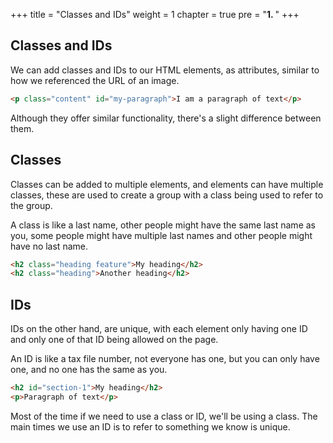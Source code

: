 +++
title = "Classes and IDs"
weight = 1
chapter = true
pre = "<b>1. </b>"
+++

## Classes and IDs

We can add classes and IDs to our HTML elements, as attributes, similar to how we referenced the URL of an image.

```html
<p class="content" id="my-paragraph">I am a paragraph of text</p>
```

Although they offer similar functionality, there's a slight difference between them.

## Classes

Classes can be added to multiple elements, and elements can have multiple classes, these are used to create a group with a class being used to refer to the group.

A class is like a last name, other people might have the same last name as you, some people might have multiple last names and other people might have no last name.

```html
<h2 class="heading feature">My heading</h2>
<h2 class="heading">Another heading</h2>

```

## IDs

IDs on the other hand, are unique, with each element only having one ID and only one of that ID being allowed on the page.

An ID is like a tax file number, not everyone has one, but you can only have one, and no one has the same as you.

```html
<h2 id="section-1">My heading</h2>
<p>Paragraph of text</p>
```

Most of the time if we need to use a class or ID, we'll be using a class. The main times we use an ID is to refer to something we know is unique.